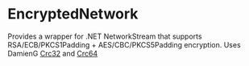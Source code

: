 # EncryptedNetwork
Provides a wrapper for .NET NetworkStream that supports RSA/ECB/PKCS1Padding + AES/CBC/PKCS5Padding encryption.
Uses DamienG <a href="https://github.com/damieng/DamienGKit/blob/master/CSharp/DamienG.Library/Security/Cryptography/Crc32.cs">Crc32</a> and <a href="https://github.com/damieng/DamienGKit/blob/master/CSharp/DamienG.Library/Security/Cryptography/Crc64.cs">Crc64</a>

